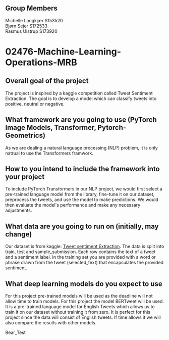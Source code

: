 ## Group Members
Michelle Langkjær S153520\
Bjørn Sejer S172533\
Rasmus Ulstrup S173920
# 02476-Machine-Learning-Operations-MRB
## Overall goal of the project
The project is inspired by a kaggle competition called Tweet Sentiment Extraction. The goal is to develop a model which can classify tweets into positive, neutral or negative.
## What framework are you going to use (PyTorch Image Models, Transformer, Pytorch-Geometrics)
As we are dealing a natural language processing (NLP) problem, it is only natrual to use the Transformers framwork.
## How to you intend to include the framework into your project
To include PyTorch Transformers in our NLP project, we would first select a pre-trained language model from the library, fine-tune it on our dataset, preprocess the tweets, and use the model to make predictions. We would then evaluate the model's performance and make any necessary adjustments.
## What data are you going to run on (initially, may change)
Our dataset is from kaggle: [Tweet sentiment Extraction](https://www.kaggle.com/competitions/tweet-sentiment-extraction/overview/description). The data is split into train, test and sample_submission. Each row contains the text of a tweet and a sentiment label. In the training set you are provided with a word or phrase drawn from the tweet (selected_text) that encapsulates the provided sentiment.
## What deep learning models do you expect to use
For this project pre-trained models will be used as the deadline will not allow time to train models. 
For this project the model BERTweet will be used. It is a pre-trained language model for English Tweets which allows us to train it on our dataset without training it from zero. It is perfect for this project since the data will consist of English tweets.
If time allows it we will also compare the results with other models.


Bear_Test
